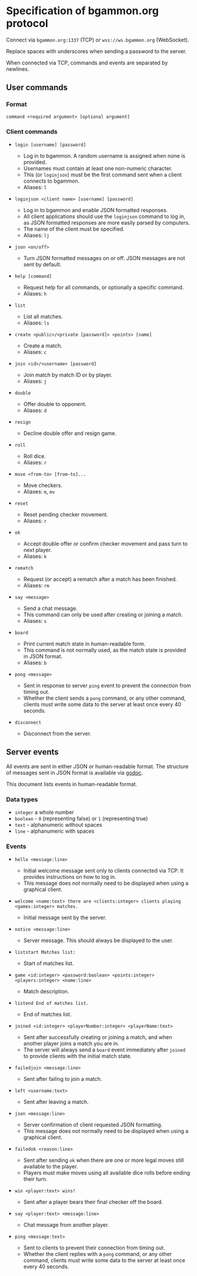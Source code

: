 # Specification of bgammon.org protocol

Connect via `bgammon.org:1337` (TCP) or `wss://ws.bgammon.org` (WebSocket).

Replace spaces with underscores when sending a password to the server.

When connected via TCP, commands and events are separated by newlines.

## User commands

### Format

`command <required argument> [optional argument]`

### Client commands

- `login [username] [password]`
  - Log in to bgammon. A random username is assigned when none is provided.
  - Usernames must contain at least one non-numeric character.
  - This (or `loginjson`) must be the first command sent when a client connects to bgammon.
  - Aliases: `l`

- `loginjson <client name> [username] [password]`
  - Log in to bgammon and enable JSON formatted responses.
  - All client applications should use the `loginjson` command to log in, as JSON 
formatted responses are more easily parsed by computers.
  - The name of the client must be specified.
  - Aliases: `lj`

- `json <on/off>`
  - Turn JSON formatted messages on or off. JSON messages are not sent by default.

- `help [command]`
  - Request help for all commands, or optionally a specific command.
  - Aliases: `h`

- `list`
  - List all matches.
  - Aliases: `ls`

- `create <public>/<private [password]> <points> [name]`
  - Create a match.
  - Aliases: `c`

- `join <id>/<username> [password]`
  - Join match by match ID or by player.
  - Aliases: `j`

- `double`
  - Offer double to opponent.
  - Aliases: `d`

- `resign`
  - Decline double offer and resign game.

- `roll`
  - Roll dice.
  - Aliases: `r`

- `move <from-to> [from-to]...`
  - Move checkers.
  - Aliases: `m`, `mv`

- `reset`
  - Reset pending checker movement.
  - Aliases: `r`

- `ok`
  - Accept double offer or confirm checker movement and pass turn to next player.
  - Aliases: `k`

- `rematch`
  - Request (or accept) a rematch after a match has been finished.
  - Aliases: `rm`

- `say <message>`
  - Send a chat message.
  - This command can only be used after creating or joining a match.
  - Aliases: `s`

- `board`
  - Print current match state in human-readable form.
  - This command is not normally used, as the match state is provided in JSON format.
  - Aliases: `b`

- `pong <message>`
  - Sent in response to server `ping` event to prevent the connection from timing out.
  - Whether the client sends a `pong` command, or any other command, clients
must write some data to the server at least once every 40 seconds.

- `disconnect`
  - Disconnect from the server.

## Server events

All events are sent in either JSON or human-readable format. The structure of
messages sent in JSON format is available via [godoc](https://docs.rocket9labs.com/code.rocket9labs.com/tslocum/bgammon/#Event).

This document lists events in human-readable format.

### Data types

- `integer` a whole number
- `boolean` - `0` (representing false) or `1` (representing true)
- `text` - alphanumeric without spaces
- `line` - alphanumeric with spaces

### Events

- `hello <message:line>`
  - Initial welcome message sent only to clients connected via TCP. It provides instructions on how to log in.
  - This message does not normally need to be displayed when using a graphical client.

- `welcome <name:text> there are <clients:integer> clients playing <games:integer> matches.`
  - Initial message sent by the server.

- `notice <message:line>`
  - Server message. This should always be displayed to the user.

- `liststart Matches list:`
  - Start of matches list.

- `game <id:integer> <password:boolean> <points:integer> <players:integer> <name:line>`
  - Match description.

- `listend End of matches list.`
  - End of matches list.

- `joined <id:integer> <playerNumber:integer> <playerName:text>`
  - Sent after successfully creating or joining a match, and when another player
joins a match you are in.
  - The server will always send a `board` event immediately after `joined` to
provide clients with the initial match state.

- `failedjoin <message:line>`
  - Sent after failing to join a match.

- `left <username:text>`
  - Sent after leaving a match.

- `json <message:line>`
  - Server confirmation of client requested JSON formatting.
  - This message does not normally need to be displayed when using a graphical client.

- `failedok <reason:line>`
  - Sent after sending `ok` when there are one or more legal moves still available to the player.
  - Players must make moves using all available dice rolls before ending their turn.

- `win <player:text> wins!`
  - Sent after a player bears their final checker off the board.

- `say <player:text> <message:line>`
  - Chat message from another player.

- `ping <message:text>`
  - Sent to clients to prevent their connection from timing out.
  - Whether the client replies with a `pong` command, or any other command,
clients must write some data to the server at least once every 40 seconds.
